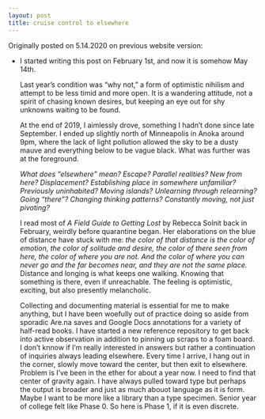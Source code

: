 ```yaml
---
layout: post
title: cruise control to elsewhere
---
```


Originally posted on 5.14.2020 on previous website version:

- I started writing this post on February 1st, and now it is somehow May 14th.
    
    Last year’s condition was “why not,” a form of optimistic nihilism and attempt to be less timid and more open. It is a wandering attitude, not a spirit of chasing known desires, but keeping an eye out for shy unknowns waiting to be found.
    
    At the end of 2019, I aimlessly drove, something I hadn’t done since late September. I ended up slightly north of Minneapolis in Anoka around 9pm, where the lack of light pollution allowed the sky to be a dusty mauve and everything below to be vague black. What was further was at the foreground.

    *What does “elsewhere” mean? Escape? Parallel realities? New from here? Displacement? Establishing place in somewhere unfamiliar? Previously uninhabited? Moving islands? Unlearning through relearning? Going “there”? Changing thinking patterns? Constantly moving, not just pivoting?*

    I read most of *A Field Guide to Getting Lost* by Rebecca Solnit back in February, weirdly before quarantine began. Her elaborations on the blue of distance have stuck with me: *the color of that distance is the color of emotion, the color of solitude and desire, the color of there seen from here, the color of where you are not. And the color of where you can never go and the far becomes near, and they are not the same place.* Distance and longing is what keeps one walking. Knowing that something is there, even if unreachable. The feeling is optimistic, exciting, but also presently melancholic.

    Collecting and documenting material is essential for me to make anything, but I have been woefully out of practice doing so aside from sporadic Are.na saves and Google Docs annotations for a variety of half-read books. I have started a new reference repository to get back into active observation in addition to pinning up scraps to a foam board. I don’t knnow if I’m really interested in answers but rather a continuation of inquiries always leading elsewhere. Every time I arrive, I hang out in the corner, slowly move toward the center, but then exit to elsewhere. Problem is I’ve been in the ether for about a year now. I need to find that center of gravity again. I have always pulled toward type but perhaps the output is broader and just as much abouot language as it is form. Maybe I want to be more like a library than a type specimen. Senior year of college felt like Phase 0. So here is Phase 1, if it is even discrete.

